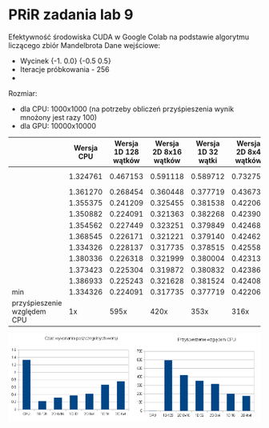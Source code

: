 # PRiR zadania lab 9
Efektywność środowiska CUDA w Google Colab na podstawie algorytmu liczącego zbiór Mandelbrota
Dane wejściowe:
- Wycinek {-1. 0.0} {-0.5 0.5}
- Iteracje próbkowania - 256
- 
Rozmiar: 
- dla CPU: 1000x1000 (na potrzeby obliczeń przyśpieszenia wynik mnożony jest razy 100)
- dla GPU: 10000x10000


&nbsp; | Wersja CPU | Wersja 1D 128 wątków | Wersja 2D 8x16 wątków | Wersja 1D 32 wątki | Wersja 2D 8x4 wątków | Wersja 1D 16 wątków | Wersja 2D 4x4 wątków
--- | --- | --- | --- | --- | --- | --- | --- 
&nbsp; | 1.324761 | 0.467153 | 0.591118 | 0.589712 | 0.732755 | 0.979265 | 0.1021822 ```halko ``` 
&nbsp; | 1.361270 | 0.268454 | 0.360448 | 0.377719 | 0.436735 | 0.668177 | 0.760824
&nbsp; | 1.355375 | 0.241209 | 0.325455 | 0.381538 | 0.422064 | 0.666395 | 0.760183
&nbsp; | 1.350882 | 0.224091 | 0.321363 | 0.382268 | 0.423905 | 0.666302 | 0.758028
&nbsp; | 1.354562 | 0.227449 | 0.323251 | 0.379849 | 0.424684 | 0.664782 | 0.759824
&nbsp; | 1.368545 | 0.226171 | 0.321221 | 0.379140 | 0.424622 | 0.670371 | 0.762265
&nbsp; | 1.334326 | 0.228137 | 0.317735 | 0.378515 | 0.425582 | 0.667938 | 0.761594
&nbsp; | 1.380336 | 0.226318 | 0.321999 | 0.380004 | 0.423138 | 0.666500 | 0.759610
&nbsp; | 1.373423 | 0.225304 | 0.319872 | 0.380832 | 0.423866 | 0.667634 | 0.757079
&nbsp; | 1.386933 | 0.225243 | 0.321628 | 0.381524 | 0.424085 | 0.667744 | 0.758745 
min | 1.334326 | 0.224091 | 0.317735 | 0.377719 | 0.422064 | 0.666302 | 0.758028
przyśpieszenie względem CPU | 1x | 595x | 420x | 353x | 316x | 200x | 176x


![](p1.png)<br><br>
